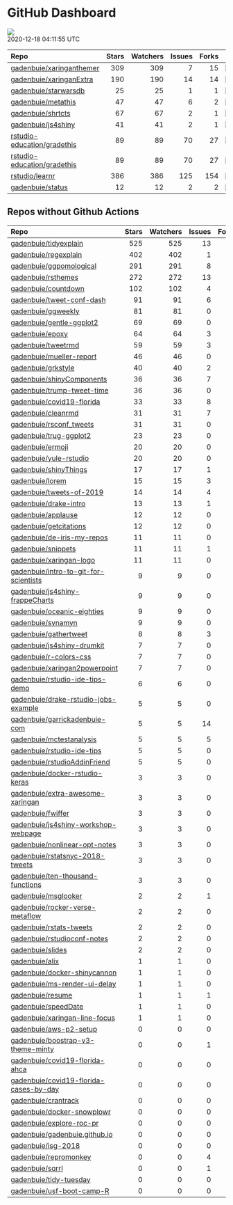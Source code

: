GitHub Dashboard
================

![](https://github.com/gadenbuie/status/workflows/Render%20Status/badge.svg)  
2020-12-18 04:11:55 UTC

| Repo                                                                          | Stars | Watchers | Issues | Forks | Status                                                                                                                                                           | Commit                                                                                                                                                                              |
| :---------------------------------------------------------------------------- | ----: | -------: | -----: | ----: | :--------------------------------------------------------------------------------------------------------------------------------------------------------------- | :---------------------------------------------------------------------------------------------------------------------------------------------------------------------------------- |
| [gadenbuie/xaringanthemer](https://github.com/gadenbuie/xaringanthemer)       |   309 |      309 |      7 |    15 | [![](https://github.com/gadenbuie/xaringanthemer/workflows/CI%20by%20%7Btic%7D/badge.svg)](https://github.com/gadenbuie/xaringanthemer/actions/runs/420039663)   | <a href="https://github.com/gadenbuie/xaringanthemer/commit/99af06835c0626cb16b67e4cfe729de611ed4261" title="Clear floats only on element immediately after .pull-right">99af06</a> |
| [gadenbuie/xaringanExtra](https://github.com/gadenbuie/xaringanExtra)         |   190 |      190 |     14 |    14 | [![](https://github.com/gadenbuie/xaringanExtra/workflows/tic/badge.svg)](https://github.com/gadenbuie/xaringanExtra/actions/runs/419935709)                     | <a href="https://github.com/gadenbuie/xaringanExtra/commit/aebe20a761c018687a7dc8e5c92bdab64b97de00" title="v0.2.4">aebe20</a>                                                      |
| [gadenbuie/starwarsdb](https://github.com/gadenbuie/starwarsdb)               |    25 |       25 |      1 |     1 | [![](https://github.com/gadenbuie/starwarsdb/workflows/CI%20by%20%7Btic%7D/badge.svg)](https://github.com/gadenbuie/starwarsdb/actions/runs/424823307)           | <a href="https://github.com/gadenbuie/starwarsdb/commit/ebcc29db8698d5f29f8f9d28f47d5846c60c55a4" title="Increment version number">ebcc29</a>                                       |
| [gadenbuie/metathis](https://github.com/gadenbuie/metathis)                   |    47 |       47 |      6 |     2 | [![](https://github.com/gadenbuie/metathis/workflows/R%20CMD%20Check%20via%20%7Btic%7D/badge.svg)](https://github.com/gadenbuie/metathis/actions/runs/420065231) | <a href="https://github.com/gadenbuie/metathis/commit/81492ac39194d39a7892bf49ae047462ee28c8ad" title="v1.0.3">81492a</a>                                                           |
| [gadenbuie/shrtcts](https://github.com/gadenbuie/shrtcts)                     |    67 |       67 |      2 |     1 | [![](https://github.com/gadenbuie/shrtcts/workflows/tic/badge.svg)](https://github.com/gadenbuie/shrtcts/actions/runs/419878525)                                 | <a href="https://github.com/gadenbuie/shrtcts/commit/39c7d2f03657770e44980eb444717af48c6a423a" title="Merge pull request #10 from klmr/master">39c7d2</a>                           |
| [gadenbuie/js4shiny](https://github.com/gadenbuie/js4shiny)                   |    41 |       41 |      2 |     1 | [![](https://github.com/gadenbuie/js4shiny/workflows/R%20CMD%20Check%20via%20%7Btic%7D/badge.svg)](https://github.com/gadenbuie/js4shiny/actions/runs/427263127) | <a href="https://github.com/gadenbuie/js4shiny/commit/640405fee7e4795657eec15e9d76237fb2a24302" title="Render literate-javascript vignette using html_document_js">640405</a>       |
| [rstudio-education/gradethis](https://github.com/rstudio-education/gradethis) |    89 |       89 |     70 |    27 | [![](https://github.com/rstudio-education/gradethis/workflows/R-CMD-check/badge.svg)](https://github.com/rstudio-education/gradethis/actions/runs/416401882)     | <a href="https://github.com/rstudio-education/gradethis/commit/957ccd7c69aae94fb086b2716f556afebe5f9ece" title="Add NEWS entry">957ccd</a>                                          |
| [rstudio-education/gradethis](https://github.com/rstudio-education/gradethis) |    89 |       89 |     70 |    27 | [![](https://github.com/rstudio-education/gradethis/workflows/pkgdown/badge.svg)](https://github.com/rstudio-education/gradethis/actions/runs/413382645)         | <a href="https://github.com/rstudio-education/gradethis/commit/b2d9ef55d3f68d3dcadae06df2fc213d87f2d30b" title="code_feedback() can accept character vectors (#182)">b2d9ef</a>     |
| [rstudio/learnr](https://github.com/rstudio/learnr)                           |   386 |      386 |    125 |   154 | [![](https://github.com/rstudio/learnr/workflows/R-CMD-check/badge.svg)](https://github.com/rstudio/learnr/actions/runs/416410965)                               | <a href="https://github.com/rstudio/learnr/commit/bdb2c5238fb8b7c228ba7ad161a2168cae6b35f0" title="Count bytes instead of characters (#452)">bdb2c5</a>                             |
| [gadenbuie/status](https://github.com/gadenbuie/status)                       |    12 |       12 |      2 |     2 | [![](https://github.com/gadenbuie/status/workflows/Render%20Status/badge.svg)](https://github.com/gadenbuie/status/actions/runs/429658816)                       | <a href="https://github.com/gadenbuie/status/commit/de9d3a224f83861d8b3ea0cbc3c408dfe1a612fa" title="Better detection of repos without actions">de9d3a</a>                          |

## Repos without Github Actions

| Repo                                                                                                | Stars | Watchers | Issues | Forks |
| :-------------------------------------------------------------------------------------------------- | ----: | -------: | -----: | ----: |
| [gadenbuie/tidyexplain](https://github.com/gadenbuie/tidyexplain)                                   |   525 |      525 |     13 |    87 |
| [gadenbuie/regexplain](https://github.com/gadenbuie/regexplain)                                     |   402 |      402 |      1 |    20 |
| [gadenbuie/ggpomological](https://github.com/gadenbuie/ggpomological)                               |   291 |      291 |      8 |    16 |
| [gadenbuie/rsthemes](https://github.com/gadenbuie/rsthemes)                                         |   272 |      272 |     13 |    16 |
| [gadenbuie/countdown](https://github.com/gadenbuie/countdown)                                       |   102 |      102 |      4 |     7 |
| [gadenbuie/tweet-conf-dash](https://github.com/gadenbuie/tweet-conf-dash)                           |    91 |       91 |      6 |    50 |
| [gadenbuie/ggweekly](https://github.com/gadenbuie/ggweekly)                                         |    81 |       81 |      0 |     8 |
| [gadenbuie/gentle-ggplot2](https://github.com/gadenbuie/gentle-ggplot2)                             |    69 |       69 |      0 |    13 |
| [gadenbuie/epoxy](https://github.com/gadenbuie/epoxy)                                               |    64 |       64 |      3 |     4 |
| [gadenbuie/tweetrmd](https://github.com/gadenbuie/tweetrmd)                                         |    59 |       59 |      3 |     3 |
| [gadenbuie/mueller-report](https://github.com/gadenbuie/mueller-report)                             |    46 |       46 |      0 |    26 |
| [gadenbuie/grkstyle](https://github.com/gadenbuie/grkstyle)                                         |    40 |       40 |      2 |     6 |
| [gadenbuie/shinyComponents](https://github.com/gadenbuie/shinyComponents)                           |    36 |       36 |      7 |     3 |
| [gadenbuie/trump-tweet-time](https://github.com/gadenbuie/trump-tweet-time)                         |    36 |       36 |      0 |     0 |
| [gadenbuie/covid19-florida](https://github.com/gadenbuie/covid19-florida)                           |    33 |       33 |      8 |     9 |
| [gadenbuie/cleanrmd](https://github.com/gadenbuie/cleanrmd)                                         |    31 |       31 |      7 |     1 |
| [gadenbuie/rsconf\_tweets](https://github.com/gadenbuie/rsconf_tweets)                              |    31 |       31 |      0 |    13 |
| [gadenbuie/trug-ggplot2](https://github.com/gadenbuie/trug-ggplot2)                                 |    23 |       23 |      0 |     5 |
| [gadenbuie/ermoji](https://github.com/gadenbuie/ermoji)                                             |    20 |       20 |      0 |     1 |
| [gadenbuie/yule-rstudio](https://github.com/gadenbuie/yule-rstudio)                                 |    20 |       20 |      0 |     8 |
| [gadenbuie/shinyThings](https://github.com/gadenbuie/shinyThings)                                   |    17 |       17 |      1 |     1 |
| [gadenbuie/lorem](https://github.com/gadenbuie/lorem)                                               |    15 |       15 |      3 |     1 |
| [gadenbuie/tweets-of-2019](https://github.com/gadenbuie/tweets-of-2019)                             |    14 |       14 |      4 |     2 |
| [gadenbuie/drake-intro](https://github.com/gadenbuie/drake-intro)                                   |    13 |       13 |      1 |     4 |
| [gadenbuie/applause](https://github.com/gadenbuie/applause)                                         |    12 |       12 |      0 |     1 |
| [gadenbuie/getcitations](https://github.com/gadenbuie/getcitations)                                 |    12 |       12 |      0 |     3 |
| [gadenbuie/de-iris-my-repos](https://github.com/gadenbuie/de-iris-my-repos)                         |    11 |       11 |      0 |     0 |
| [gadenbuie/snippets](https://github.com/gadenbuie/snippets)                                         |    11 |       11 |      1 |     5 |
| [gadenbuie/xaringan-logo](https://github.com/gadenbuie/xaringan-logo)                               |    11 |       11 |      0 |     8 |
| [gadenbuie/intro-to-git-for-scientists](https://github.com/gadenbuie/intro-to-git-for-scientists)   |     9 |        9 |      0 |     1 |
| [gadenbuie/js4shiny-frappeCharts](https://github.com/gadenbuie/js4shiny-frappeCharts)               |     9 |        9 |      0 |     3 |
| [gadenbuie/oceanic-eighties](https://github.com/gadenbuie/oceanic-eighties)                         |     9 |        9 |      0 |     3 |
| [gadenbuie/synamyn](https://github.com/gadenbuie/synamyn)                                           |     9 |        9 |      0 |     0 |
| [gadenbuie/gathertweet](https://github.com/gadenbuie/gathertweet)                                   |     8 |        8 |      3 |     2 |
| [gadenbuie/js4shiny-drumkit](https://github.com/gadenbuie/js4shiny-drumkit)                         |     7 |        7 |      0 |     1 |
| [gadenbuie/r-colors-css](https://github.com/gadenbuie/r-colors-css)                                 |     7 |        7 |      0 |     2 |
| [gadenbuie/xaringan2powerpoint](https://github.com/gadenbuie/xaringan2powerpoint)                   |     7 |        7 |      0 |     1 |
| [gadenbuie/rstudio-ide-tips-demo](https://github.com/gadenbuie/rstudio-ide-tips-demo)               |     6 |        6 |      0 |     2 |
| [gadenbuie/drake-rstudio-jobs-example](https://github.com/gadenbuie/drake-rstudio-jobs-example)     |     5 |        5 |      0 |     0 |
| [gadenbuie/garrickadenbuie-com](https://github.com/gadenbuie/garrickadenbuie-com)                   |     5 |        5 |     14 |     4 |
| [gadenbuie/mctestanalysis](https://github.com/gadenbuie/mctestanalysis)                             |     5 |        5 |      5 |     2 |
| [gadenbuie/rstudio-ide-tips](https://github.com/gadenbuie/rstudio-ide-tips)                         |     5 |        5 |      0 |     2 |
| [gadenbuie/rstudioAddinFriend](https://github.com/gadenbuie/rstudioAddinFriend)                     |     5 |        5 |      0 |     1 |
| [gadenbuie/docker-rstudio-keras](https://github.com/gadenbuie/docker-rstudio-keras)                 |     3 |        3 |      0 |     1 |
| [gadenbuie/extra-awesome-xaringan](https://github.com/gadenbuie/extra-awesome-xaringan)             |     3 |        3 |      0 |     0 |
| [gadenbuie/fwiffer](https://github.com/gadenbuie/fwiffer)                                           |     3 |        3 |      0 |     0 |
| [gadenbuie/js4shiny-workshop-webpage](https://github.com/gadenbuie/js4shiny-workshop-webpage)       |     3 |        3 |      0 |     6 |
| [gadenbuie/nonlinear-opt-notes](https://github.com/gadenbuie/nonlinear-opt-notes)                   |     3 |        3 |      0 |     3 |
| [gadenbuie/rstatsnyc-2018-tweets](https://github.com/gadenbuie/rstatsnyc-2018-tweets)               |     3 |        3 |      0 |     0 |
| [gadenbuie/ten-thousand-functions](https://github.com/gadenbuie/ten-thousand-functions)             |     3 |        3 |      0 |     0 |
| [gadenbuie/msglooker](https://github.com/gadenbuie/msglooker)                                       |     2 |        2 |      1 |     0 |
| [gadenbuie/rocker-verse-metaflow](https://github.com/gadenbuie/rocker-verse-metaflow)               |     2 |        2 |      0 |     0 |
| [gadenbuie/rstats-tweets](https://github.com/gadenbuie/rstats-tweets)                               |     2 |        2 |      0 |     0 |
| [gadenbuie/rstudioconf-notes](https://github.com/gadenbuie/rstudioconf-notes)                       |     2 |        2 |      0 |     0 |
| [gadenbuie/slides](https://github.com/gadenbuie/slides)                                             |     2 |        2 |      0 |     2 |
| [gadenbuie/alix](https://github.com/gadenbuie/alix)                                                 |     1 |        1 |      0 |     0 |
| [gadenbuie/docker-shinycannon](https://github.com/gadenbuie/docker-shinycannon)                     |     1 |        1 |      0 |     0 |
| [gadenbuie/ms-render-ui-delay](https://github.com/gadenbuie/ms-render-ui-delay)                     |     1 |        1 |      0 |     0 |
| [gadenbuie/resume](https://github.com/gadenbuie/resume)                                             |     1 |        1 |      1 |     0 |
| [gadenbuie/speedDate](https://github.com/gadenbuie/speedDate)                                       |     1 |        1 |      0 |     1 |
| [gadenbuie/xaringan-line-focus](https://github.com/gadenbuie/xaringan-line-focus)                   |     1 |        1 |      0 |     0 |
| [gadenbuie/aws-p2-setup](https://github.com/gadenbuie/aws-p2-setup)                                 |     0 |        0 |      0 |     0 |
| [gadenbuie/boostrap-v3-theme-minty](https://github.com/gadenbuie/boostrap-v3-theme-minty)           |     0 |        0 |      1 |     1 |
| [gadenbuie/covid19-florida-ahca](https://github.com/gadenbuie/covid19-florida-ahca)                 |     0 |        0 |      0 |     0 |
| [gadenbuie/covid19-florida-cases-by-day](https://github.com/gadenbuie/covid19-florida-cases-by-day) |     0 |        0 |      0 |     0 |
| [gadenbuie/crantrack](https://github.com/gadenbuie/crantrack)                                       |     0 |        0 |      0 |     0 |
| [gadenbuie/docker-snowplowr](https://github.com/gadenbuie/docker-snowplowr)                         |     0 |        0 |      0 |     0 |
| [gadenbuie/explore-roc-pr](https://github.com/gadenbuie/explore-roc-pr)                             |     0 |        0 |      0 |     0 |
| [gadenbuie/gadenbuie.github.io](https://github.com/gadenbuie/gadenbuie.github.io)                   |     0 |        0 |      0 |     0 |
| [gadenbuie/isg-2018](https://github.com/gadenbuie/isg-2018)                                         |     0 |        0 |      0 |     0 |
| [gadenbuie/repromonkey](https://github.com/gadenbuie/repromonkey)                                   |     0 |        0 |      4 |     0 |
| [gadenbuie/sqrrl](https://github.com/gadenbuie/sqrrl)                                               |     0 |        0 |      1 |     1 |
| [gadenbuie/tidy-tuesday](https://github.com/gadenbuie/tidy-tuesday)                                 |     0 |        0 |      0 |     0 |
| [gadenbuie/usf-boot-camp-R](https://github.com/gadenbuie/usf-boot-camp-R)                           |     0 |        0 |      0 |     2 |
